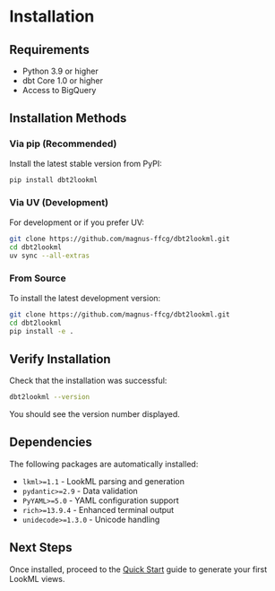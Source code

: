 # Installation

## Requirements

- Python 3.9 or higher
- dbt Core 1.0 or higher
- Access to BigQuery

## Installation Methods

### Via pip (Recommended)

Install the latest stable version from PyPI:

```bash
pip install dbt2lookml
```

### Via UV (Development)

For development or if you prefer UV:

```bash
git clone https://github.com/magnus-ffcg/dbt2lookml.git
cd dbt2lookml
uv sync --all-extras
```

### From Source

To install the latest development version:

```bash
git clone https://github.com/magnus-ffcg/dbt2lookml.git
cd dbt2lookml
pip install -e .
```

## Verify Installation

Check that the installation was successful:

```bash
dbt2lookml --version
```

You should see the version number displayed.

## Dependencies

The following packages are automatically installed:

- `lkml>=1.1` - LookML parsing and generation
- `pydantic>=2.9` - Data validation
- `PyYAML>=5.0` - YAML configuration support
- `rich>=13.9.4` - Enhanced terminal output
- `unidecode>=1.3.0` - Unicode handling

## Next Steps

Once installed, proceed to the [Quick Start](quick-start.md) guide to generate your first LookML views.
